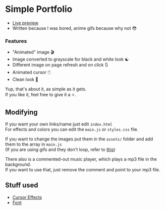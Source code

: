 # Simple Portfolio
- [Live preview](https://a2uma0.github.io/simpleportfolio/)
- Written because I was bored, anime gifs because why not 😳

### Features
- "Animated" image 🎬
- Image converted to grayscale for black and white look ☯️
- Different image on page refresh and on click 🔃
- Animated cursor 🖱️
- Clean look 🧹

Yup, that's about it, as simple as it gets. <br>
If you like it, feel free to give it a ⭐.

## Modifying
If you want your own links/name just edit `index.html` <br>
For effects and colors you can edit the `main.js` or `styles.css` file.

If you want to change the images put them in the `assets/` folder and add them to the array in `main.js` <br>
(If you are using gifs and they don't loop, refer to [this](https://stackoverflow.com/questions/40498474/play-gif-image-in-html-with-infinite-loop))

There also is a commented-out music player, which plays a mp3 file in the background. <br>
If you want to use that, just remove the comment and point to your mp3 file.
## Stuff used
- [Cursor Effects](https://github.com/tholman/cursor-effects)
- [Font](https://fonts.google.com/specimen/Poppins)
